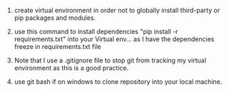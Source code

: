 1. create virtual environment in order not to globally install third-party or pip packages and modules.

2. use this command to install dependencies "pip install -r requirements.txt" into your Virtual env... as I have the dependencies freeze in requirements.txt file

3. Note that I use a .gitignore file to stop git from tracking my virtual environment as this is a good practice. 

4. use git bash if on windows to clone repository into your local machine.